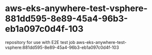 # aws-eks-anywhere-test-vsphere-881dd595-8e89-45a4-96b3-eb1a097c0d4f-103
repository for use with E2E test job aws-eks-anywhere-test-vsphere:881dd595-8e89-45a4-96b3-eb1a097c0d4f-103
